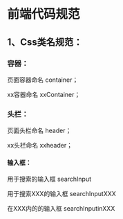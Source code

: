 # 前端代码规范

## 1、Css类名规范：

### 容器：

页面容器命名 container；

xx容器命名 xxContainer；



### 头栏：

页面头栏命名 header；

xx头栏命名 xxheader；



#### 输入框：

用于搜索的输入框 searchInput

用于搜索XXX的输入框 searchInputXXX

在XXX内的的输入框 searchInputinXXX



